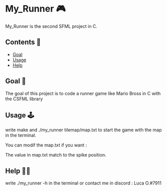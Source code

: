 # My_Runner 🎮

My_Runner is the second SFML project in C.

## Contents 📌

 - [Goal](https://github.com/Thorf1nn/my_runner#goal-)
 - [Usage](https://github.com/Thorf1nn/my_runner#usage-)
 - [Help](https://github.com/Thorf1nn/my_runner#help-)


## Goal 🎯

The goal of this project is to code a runner game like Mario Bross in C with the CSFML library

## Usage 🕹

write make and ./my_runner tilemap/map.txt to start the game with the map in the terminal.

You can modif the map.txt if you want :

The value in map.txt match to the spike position.

## Help 👋🏻

write ./my_runner -h in the terminal or contact me in discord : Luca O.#7911